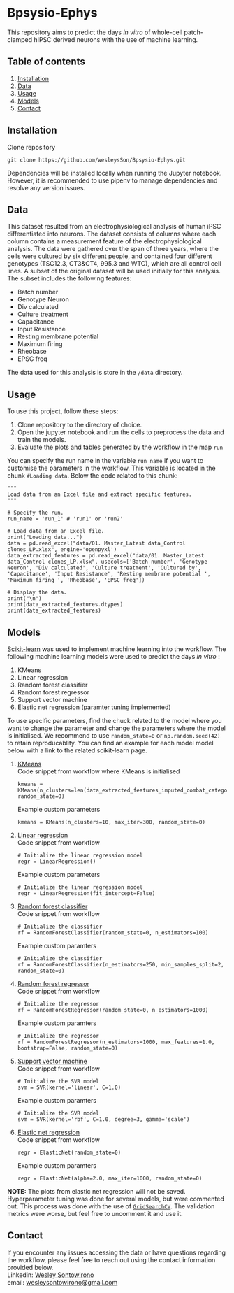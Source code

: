 # Bpsysio-Ephys
This repository aims to predict the days _in vitro_ of whole-cell patch-clamped hIPSC derived neurons with the use of machine learning.

## Table of contents
1. [Installation](#installation)
2. [Data](#data)
3. [Usage](#usage)
4. [Models](#models)
5. [Contact](#contact)

## Installation
Clone repository
```
git clone https://github.com/wesleysSon/Bpsysio-Ephys.git
```
Dependencies will be installed locally when running the Jupyter notebook. However, it is recommended to use pipenv to manage dependencies and resolve any version issues.

## Data
This dataset resulted from an electrophysiological analysis of human iPSC differentiated into neurons. The dataset consists of columns where each column contains a measurement feature of the electrophysiological analysis. The data were gathered over the span of three years, where the cells were cultured by six different people, and contained four different genotypes (TSC12.3, CT3&CT4, 995.3 and WTC), which are all control cell lines. A subset of the original dataset will be used initially for this analysis. \
The subset includes the following features: 
* Batch number
* Genotype Neuron
* Div calculated
* Culture treatment
* Capacitance
* Input Resistance
* Resting membrane potential
* Maximum firing
* Rheobase
* EPSC freq

The data used for this analysis is store in the `/data` directory. 

## Usage
To use this project, follow these steps:
1. Clone repository to the directory of choice.
2. Open the jupyter notebook and run the cells to preprocess the data and train the models.
3. Evaluate the plots and tables generated by the workflow in the map `run`

You can specify the run name in the variable `run_name` if you want to customise the parameters in the workflow. This variable is located in the chunk `#Loading data`. Below the code related to this chunk: 
```
"""
Load data from an Excel file and extract specific features.
"""

# Specify the run. 
run_name = 'run_1' # 'run1' or 'run2'

# Load data from an Excel file.
print("Loading data...")
data = pd.read_excel("data/01. Master_Latest data_Control clones_LP.xlsx", engine='openpyxl')
data_extracted_features = pd.read_excel("data/01. Master_Latest data_Control clones_LP.xlsx", usecols=['Batch number', 'Genotype Neuron', 'Div calculated', 'Culture treatment', 'Cultured by', 'Capacitance', 'Input Resistance', 'Resting membrane potential ', 'Maximum firing ', 'Rheobase', 'EPSC freq'])

# Display the data.
print("\n")
print(data_extracted_features.dtypes)
print(data_extracted_features)
```

## Models
[Scikit-learn](https://scikit-learn.org/stable/index.html) was used to implement machine learning into the workflow. The following machine learning models were used to predict the days _in vitro_ : 
1. KMeans
2. Linear regression
3. Random forest classifier
4. Random forest regressor
5. Support vector machine
6. Elastic net regression (paramter tuning implemented)

To use specific parameters, find the chuck related to the model where you want to change the parameter and change the parameters where the model is initialised. We recommend to use `random_state=0` or `np.random.seed(42)` to retain reproducablity. You can find an example for each model model below with a link to the related scikit-learn page.

1. [KMeans](https://scikit-learn.org/stable/modules/generated/sklearn.cluster.KMeans.html) \
   Code snippet from workflow where KMeans is initialised
   ```
   kmeans = KMeans(n_clusters=len(data_extracted_features_imputed_combat_categorical[feature].unique()), random_state=0)
   ```
   Example custom parameters
   ```
   kmeans = KMeans(n_clusters=10, max_iter=300, random_state=0)
   ```
2. [Linear regression](https://scikit-learn.org/stable/modules/generated/sklearn.linear_model.LinearRegression.html) \
   Code snippet from workflow
   ```
   # Initialize the linear regression model
   regr = LinearRegression() 
   ```
   Example custom parameters
   ```
   # Initialize the linear regression model
   regr = LinearRegression(fit_intercept=False)
   ```
3. [Random forest classifier](https://scikit-learn.org/stable/modules/generated/sklearn.ensemble.RandomForestClassifier.html) \
   Code snippet from workflow
   ```
   # Initialize the classifier
   rf = RandomForestClassifier(random_state=0, n_estimators=100)
   ```
   Example custom paramters
   ```
   # Initialize the classifier
   rf = RandomForestClassifier(n_estimators=250, min_samples_split=2, random_state=0)
   ```
4. [Random forest regressor](https://scikit-learn.org/stable/modules/generated/sklearn.ensemble.RandomForestRegressor.html) \
   Code snippet from workflow
   ```
   # Initialize the regressor
   rf = RandomForestRegressor(random_state=0, n_estimators=1000)
   ```
   Example custom paramters
   ```
   # Initialize the regressor
   rf = RandomForestRegressor(n_estimators=1000, max_features=1.0, bootstrap=False, random_state=0)
   ```
5. [Support vector machine](https://scikit-learn.org/stable/modules/generated/sklearn.svm.SVR.html#svr) \
   Code snippet from workflow
   ```
   # Initialize the SVR model
   svm = SVR(kernel='linear', C=1.0)
   ```
   Example custom paramters
   ```
   # Initialize the SVR model
   svm = SVR(kernel='rbf', C=1.0, degree=3, gamma='scale')
   ```  
6. [Elastic net regression](https://scikit-learn.org/stable/modules/generated/sklearn.linear_model.ElasticNet.html) \
   Code snippet from workflow
   ```
   regr = ElasticNet(random_state=0)
   ```
   Example custom paramters
   ```
   regr = ElasticNet(alpha=2.0, max_iter=1000, random_state=0)
   ```     

**NOTE:** The plots from elastic net regression will not be saved. Hyperparameter tuning was done for several models, but were commented out. This process was done with the use of [`GridSearchCV`](https://scikit-learn.org/stable/modules/generated/sklearn.model_selection.GridSearchCV.html). The validation metrics were worse, but feel free to uncomment it and use it.

## Contact
If you encounter any issues accessing the data or have questions regarding the workflow, please feel free to reach out using the contact information provided below.
\
Linkedin: [Wesley Sontowirono](https://www.linkedin.com/in/wesley-sontowirono-810164165/)
\
email: wesleysontowirono@gmail.com
